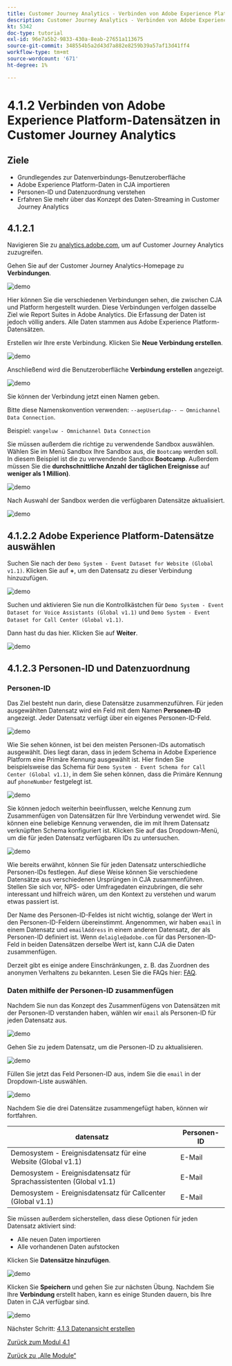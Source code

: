 ```yaml
---
title: Customer Journey Analytics - Verbinden von Adobe Experience Platform-Datensätzen in Customer Journey Analytics
description: Customer Journey Analytics - Verbinden von Adobe Experience Platform-Datensätzen in Customer Journey Analytics
kt: 5342
doc-type: tutorial
exl-id: 96e7a5b2-9833-430a-8eab-27651a113675
source-git-commit: 348554b5a2d43d7a882e8259b39a57af13d41ff4
workflow-type: tm+mt
source-wordcount: '671'
ht-degree: 1%

---
```


# 4.1.2 Verbinden von Adobe Experience Platform-Datensätzen in Customer Journey Analytics

## Ziele

- Grundlegendes zur Datenverbindungs-Benutzeroberfläche
- Adobe Experience Platform-Daten in CJA importieren
- Personen-ID und Datenzuordnung verstehen
- Erfahren Sie mehr über das Konzept des Daten-Streaming in Customer Journey Analytics

## 4.1.2.1

Navigieren Sie zu [analytics.adobe.com](https://analytics.adobe.com), um auf Customer Journey Analytics zuzugreifen.

Gehen Sie auf der Customer Journey Analytics-Homepage zu **Verbindungen**.

![demo](./images/cja2.png)

Hier können Sie die verschiedenen Verbindungen sehen, die zwischen CJA und Platform hergestellt wurden. Diese Verbindungen verfolgen dasselbe Ziel wie Report Suites in Adobe Analytics. Die Erfassung der Daten ist jedoch völlig anders. Alle Daten stammen aus Adobe Experience Platform-Datensätzen.

Erstellen wir Ihre erste Verbindung. Klicken Sie **Neue Verbindung erstellen**.

![demo](./images/cja4.png)

Anschließend wird die Benutzeroberfläche **Verbindung erstellen** angezeigt.

![demo](./images/cja5.png)

Sie können der Verbindung jetzt einen Namen geben.

Bitte diese Namenskonvention verwenden: `--aepUserLdap-- – Omnichannel Data Connection`.

Beispiel: `vangeluw - Omnichannel Data Connection`

Sie müssen außerdem die richtige zu verwendende Sandbox auswählen. Wählen Sie im Menü Sandbox Ihre Sandbox aus, die `Bootcamp` werden soll. In diesem Beispiel ist die zu verwendende Sandbox **Bootcamp**. Außerdem müssen Sie die **durchschnittliche Anzahl der täglichen Ereignisse** auf **weniger als 1 Million)**.

![demo](./images/cjasb.png)

Nach Auswahl der Sandbox werden die verfügbaren Datensätze aktualisiert.

![demo](./images/cjasb1.png)

## 4.1.2.2 Adobe Experience Platform-Datensätze auswählen

Suchen Sie nach der `Demo System - Event Dataset for Website (Global v1.1)`. Klicken Sie auf **+**, um den Datensatz zu dieser Verbindung hinzuzufügen.

![demo](./images/cja7.png)

Suchen und aktivieren Sie nun die Kontrollkästchen für `Demo System - Event Dataset for Voice Assistants (Global v1.1)` und `Demo System - Event Dataset for Call Center (Global v1.1)`.

Dann hast du das hier. Klicken Sie auf **Weiter**.

![demo](./images/cja9.png)

## 4.1.2.3 Personen-ID und Datenzuordnung

### Personen-ID

Das Ziel besteht nun darin, diese Datensätze zusammenzuführen. Für jeden ausgewählten Datensatz wird ein Feld mit dem Namen **Personen-ID** angezeigt. Jeder Datensatz verfügt über ein eigenes Personen-ID-Feld.

![demo](./images/cja11.png)

Wie Sie sehen können, ist bei den meisten Personen-IDs automatisch ausgewählt. Dies liegt daran, dass in jedem Schema in Adobe Experience Platform eine Primäre Kennung ausgewählt ist. Hier finden Sie beispielsweise das Schema für `Demo System - Event Schema for Call Center (Global v1.1)`, in dem Sie sehen können, dass die Primäre Kennung auf `phoneNumber` festgelegt ist.

![demo](./images/cja13.png)

Sie können jedoch weiterhin beeinflussen, welche Kennung zum Zusammenfügen von Datensätzen für Ihre Verbindung verwendet wird. Sie können eine beliebige Kennung verwenden, die im mit Ihrem Datensatz verknüpften Schema konfiguriert ist. Klicken Sie auf das Dropdown-Menü, um die für jeden Datensatz verfügbaren IDs zu untersuchen.

![demo](./images/cja14.png)

Wie bereits erwähnt, können Sie für jeden Datensatz unterschiedliche Personen-IDs festlegen. Auf diese Weise können Sie verschiedene Datensätze aus verschiedenen Ursprüngen in CJA zusammenführen. Stellen Sie sich vor, NPS- oder Umfragedaten einzubringen, die sehr interessant und hilfreich wären, um den Kontext zu verstehen und warum etwas passiert ist.

Der Name des Personen-ID-Feldes ist nicht wichtig, solange der Wert in den Personen-ID-Feldern übereinstimmt. Angenommen, wir haben `email` in einem Datensatz und `emailAddress` in einem anderen Datensatz, der als Personen-ID definiert ist. Wenn `delaigle@adobe.com` für das Personen-ID-Feld in beiden Datensätzen derselbe Wert ist, kann CJA die Daten zusammenfügen.

Derzeit gibt es einige andere Einschränkungen, z. B. das Zuordnen des anonymen Verhaltens zu bekannten. Lesen Sie die FAQs hier: [FAQ](https://experienceleague.adobe.com/docs/analytics-platform/using/cja-overview/cja-faq.html).

### Daten mithilfe der Personen-ID zusammenfügen

Nachdem Sie nun das Konzept des Zusammenfügens von Datensätzen mit der Personen-ID verstanden haben, wählen wir `email` als Personen-ID für jeden Datensatz aus.

![demo](./images/cja15.png)

Gehen Sie zu jedem Datensatz, um die Personen-ID zu aktualisieren.

![demo](./images/cja12a.png)

Füllen Sie jetzt das Feld Personen-ID aus, indem Sie die `email` in der Dropdown-Liste auswählen.

![demo](./images/cja17.png)

Nachdem Sie die drei Datensätze zusammengefügt haben, können wir fortfahren.

| datensatz | Personen-ID |
| ----------------- |-------------| 
| Demosystem - Ereignisdatensatz für eine Website (Global v1.1) | E-Mail |
| Demosystem - Ereignisdatensatz für Sprachassistenten (Global v1.1) | E-Mail |
| Demosystem - Ereignisdatensatz für Callcenter (Global v1.1) | E-Mail |

Sie müssen außerdem sicherstellen, dass diese Optionen für jeden Datensatz aktiviert sind:

- Alle neuen Daten importieren
- Alle vorhandenen Daten aufstocken

Klicken Sie **Datensätze hinzufügen**.

![demo](./images/cja16.png)

Klicken Sie **Speichern** und gehen Sie zur nächsten Übung.
Nachdem Sie Ihre **Verbindung** erstellt haben, kann es einige Stunden dauern, bis Ihre Daten in CJA verfügbar sind.

![demo](./images/cja20.png)

Nächster Schritt: [4.1.3 Datenansicht erstellen](./ex3.md)

[Zurück zum Modul 4.1](./customer-journey-analytics-build-a-dashboard.md)

[Zurück zu „Alle Module“](./../../../overview.md)
